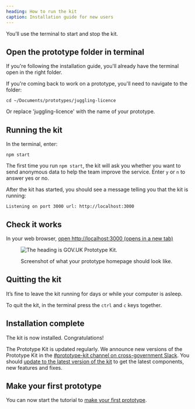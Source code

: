 ```yaml
---
heading: How to run the kit
caption: Installation guide for new users
---
```


You’ll use the terminal to start and stop the kit.

## Open the prototype folder in terminal

If you're following the installation guide, you'll already have the terminal open in the right folder.

If you're coming back to work on a prototype, you'll need to navigate to the folder:

```
cd ~/Documents/prototypes/juggling-licence
```

Or replace 'juggling-licence' with the name of your prototype.

## Running the kit

In the terminal, enter:
```
npm start
```

The first time you run `npm start`, the kit will ask you whether you want to send anonymous data to help the team improve the service. Enter `y` or `n` to answer yes or no. 

After the kit has started, you should see a message telling you that the kit is running:
```
Listening on port 3000 url: http://localhost:3000
```

## Check it works

In your web browser, <a href="http://localhost:3000" target="_blank">open http://localhost:3000 (opens in a new tab)</a>

<figure>

![The heading is GOV.UK Prototype Kit.](/public/docs/v12/images/docs/prototype-kit-homepage.png)

<figcaption class="govuk-body">Screenshot of what your prototype homepage should look like.</figcaption>
</figure>

## Quitting the kit

It’s fine to leave the kit running for days or while your computer is asleep.

To quit the kit, in the terminal press the `ctrl` and `c` keys together.

## Installation complete

The kit is now installed. Congratulations!

The Prototype Kit is updated regularly. We announce new versions of the Prototype Kit in the [#prototype-kit channel on cross-government Slack](https://ukgovernmentdigital.slack.com/messages/prototype-kit/). You should [update to the latest version of the kit](../updating-the-kit) to get the latest components, new features and fixes.

## Make your first prototype

You can now start the tutorial to [make your first prototype](../make-first-prototype/start).
